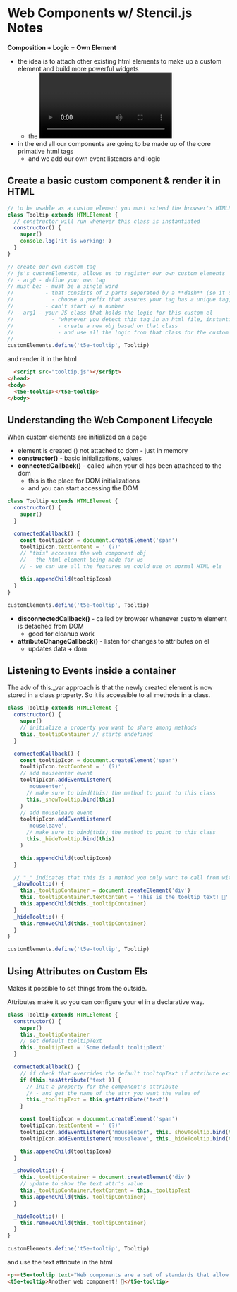 # Web Components w/ Stencil.js Notes

**Composition + Logic = Own Element**

- the idea is to attach other existing html elements to make up a custom element and build more powerful widgets
  - the <video> tag is like this
- in the end all our components are going to be made up of the core primative html tags
  - and we add our own event listeners and logic

## Create a basic custom component & render it in HTML

```js
// to be usable as a custom element you must extend the browser's HTMLElement class to create autonomous custom elements
class Tooltip extends HTMLElement {
  // constructor will run whenever this class is instantiated
  constructor() {
    super()
    console.log('it is working!')
  }
}

// create our own custom tag
// js's customElements, allows us to register our own custom elements
// - arg0 - define your own tag
// must be: - must be a single word
//          - that consists of 2 parts seperated by a **dash** (so it doesn't conflict w/ built in tags)
//            - choose a prefix that assures your tag has a unique tag, so users don't have clashes w/ other custom libraries
//          - can't start w/ a number
// - arg1 - your JS class that holds the logic for this custom el
//            - "whenever you detect this tag in an html file, instantiate this class"
//              - create a new obj based on that class
//              - and use all the logic from that class for the custom element
//            -
customElements.define('t5e-tooltip', Tooltip)
```

and render it in the html

```html
  <script src="tooltip.js"></script>
</head>
<body>
  <t5e-tooltip></t5e-tooltip>
</body>
```

## Understanding the Web Component Lifecycle

When custom elements are initialized on a page

- element is created () not attached to dom - just in memory
- **constructor()** - basic initializations, values
- **connectedCallback()** - called when your el has been attachced to the dom
  - this is the place for DOM initializations
  - and you can start accessing the DOM

```js
class Tooltip extends HTMLElement {
  constructor() {
    super()
  }

  connectedCallback() {
    const tooltipIcon = document.createElement('span')
    tooltipIcon.textContent = ' (?)'
    // "this" accesses the web component obj
    // - the html element being made for us
    // - we can use all the features we could use on normal HTML els

    this.appendChild(tooltipIcon)
  }
}

customElements.define('t5e-tooltip', Tooltip)
```

- **disconnectedCallback()** - called by browser whenever custom element is detached from DOM
  - good for cleanup work
- **attributeChangeCallback()** - listen for changes to attributes on el
  - updates data + dom

## Listening to Events inside a container

The adv of this.\_var approach is that the newly created element is now stored in a class property. So it is accessible to all methods in a class.

```js
class Tooltip extends HTMLElement {
  constructor() {
    super()
    // initialize a property you want to share among methods
    this._tooltipContainer // starts undefined
  }

  connectedCallback() {
    const tooltipIcon = document.createElement('span')
    tooltipIcon.textContent = ' (?)'
    // add mouseenter event
    tooltipIcon.addEventListener(
      'mouseenter',
      // make sure to bind(this) the method to point to this class
      this._showTooltip.bind(this)
    )
    // add mouseleave event
    tooltipIcon.addEventListener(
      'mouseleave',
      // make sure to bind(this) the method to point to this class
      this._hideTooltip.bind(this)
    )

    this.appendChild(tooltipIcon)
  }

  // "_" indicates that this is a method you only want to call from within this class, JS doesn't have public/private properties/methods
  _showTooltip() {
    this._tooltipContainer = document.createElement('div')
    this._tooltipContainer.textContent = 'This is the tooltip text! 🤗'
    this.appendChild(this._tooltipContainer)
  }
  _hideTooltip() {
    this.removeChild(this._tooltipContainer)
  }
}

customElements.define('t5e-tooltip', Tooltip)
```

## Using Attributes on Custom Els

Makes it possible to set things from the outside.

Attributes make it so you can configure your el in a declarative way.

```js
class Tooltip extends HTMLElement {
  constructor() {
    super()
    this._tooltipContainer
    // set default tooltipText
    this._tooltipText = 'Some default tooltipText'
  }

  connectedCallback() {
    // if check that overrides the default tooltopText if attribute exists
    if (this.hasAttribute('text')) {
      // init a property for the component's attribute
      // - and get the name of the attr you want the value of
      this._tooltipText = this.getAttribute('text')
    }

    const tooltipIcon = document.createElement('span')
    tooltipIcon.textContent = ' (?)'
    tooltipIcon.addEventListener('mouseenter', this._showTooltip.bind(this))
    tooltipIcon.addEventListener('mouseleave', this._hideTooltip.bind(this))

    this.appendChild(tooltipIcon)
  }

  _showTooltip() {
    this._tooltipContainer = document.createElement('div')
    // update to show the text attr's value
    this._tooltipContainer.textContent = this._tooltipText
    this.appendChild(this._tooltipContainer)
  }

  _hideTooltip() {
    this.removeChild(this._tooltipContainer)
  }
}

customElements.define('t5e-tooltip', Tooltip)
```

and use the text attribute in the html

```html
<p><t5e-tooltip text="Web components are a set of standards that allow you to create custom elements from existing elements. 🔥">Web components</t5e-tooltip> rock!</p>
<t5e-tooltip>Another web component! 👻</t5e-tooltip>
```
